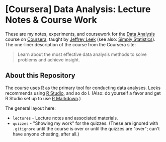 # [Coursera] Data Analysis: Lecture Notes & Course Work

These are my notes, experiments, and coursework for the
[Data Analysis](https://class.coursera.org/dataanalysis-001/class/index) course
on [Coursera](https://www.coursera.org/), taught by
[Jeffrey Leek](http://www.biostat.jhsph.edu/~jleek/) (see also:
[Simply Statistics](http://simplystatistics.org/)). The one-liner description of
the course from the Coursera site:

> Learn about the most effective data analysis methods to solve problems and
> achieve insight.

## About this Repository

The course uses [R](http://www.r-project.org/) as the primary tool for
conducting data analyses. Leeks recommends using [R Studio](http://www.rstudio.com/),
and so do I. (Also: do yourself a favor and get R Studio set up to use
[R Markdown](http://www.rstudio.com/ide/docs/r_markdown).)

The general layout here:

* `lectures` - Lecture notes and associated materials.
* `quizzes` - "Showing my work" for the quizzes. (These are ignored with
  `.gitignore` until the course is over or until the quizzes are "over"; can't
  have anyone cheating, after all.)